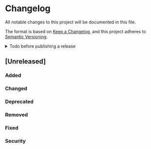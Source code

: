 # Changelog

All notable changes to this project will be documented in this file.

The format is based on [Keep a Changelog](https://keepachangelog.com/en/1.1.0/),
and this project adheres to [Semantic Versioning](https://semver.org/spec/v2.0.0.html).

<details>
<summary>Todo before publishing a release</summary>

- [ ] Run [typos](https://github.com/crate-ci/typos)
- [ ] Replace "unreleased" in this document with the next release version
- [ ] Link this heading to `https://github.com/sebmestrallet/typst-paris-saclay-thesis-flat/releases/tag/<the-tag>`
- [ ] Update the version number in the comments at the top of [`template/main.typ`](template/main.typ)
- [ ] Update the version number in the [`README.md`](./README.md) "Configuration" section
- [ ] Update the version number in [`CITATION.cff`](./CITATION.cff)

</details>

## [Unreleased]

### Added

### Changed

### Deprecated

### Removed

### Fixed

### Security
